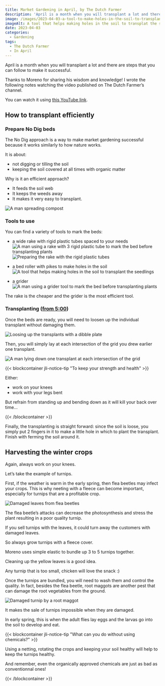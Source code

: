 ```yaml
---
title: Market Gardening in April, by The Dutch Farmer
description: 'April is a month when you will transplant a lot and there are steps that you can follow to make it successful.'
image: /images/2023-04-03-a-tool-to-make-holes-in-the-soil-to-transplant.jpg
imageAlt: A tool that helps making holes in the soil to transplat the seedlings
date: 2023-04-03
categories:
  - Gardening
tags:
  - The Dutch Farmer
  - In April
---
```


April is a month when you will transplant a lot and there are steps that you can follow to make it successful.

Thanks to Moreno for sharing his wisdom and knowledge! I wrote the following notes watching the video published on The Dutch Farmer’s channel.

<!-- more -->

You can watch it using [this YouTube link](https://www.youtube.com/watch?v=1JgWrFENqy0).

## How to transplant efficiently

### Prepare No Dig beds

The No Dig approach is a way to make market gardening successful because it works similarly to how nature works.

It is about:

- not digging or tilling the soil
- keeping the soil covered at all times with organic matter

Why is it an efficient approach?

- It feeds the soil web
- It keeps the weeds away
- It makes it very easy to transplant.

![A man spreading compost](images/moreno-spreads-compost.jpg 'Credits: image from the vlog of The Dutch Farmer')

### Tools to use

You can find a variety of tools to mark the beds:

- a wide rake with rigid plastic tubes spaced to your needs ![A man using a rake with 3 rigid plastic tube to mark the bed before transplanting plants](images/moreno-uses-a-rake-with-3-rigid-plastic-tube-to-mark-the-bed-before-transplanting-plants.jpg 'Credits: image from the vlog of The Dutch Farmer') ![Preparing the rake with the rigid plastic tubes](images/preparing-the-rake-with-the-rigid-plastic-tubes.jpg 'Credits: image from the vlog of The Dutch Farmer')

- a bed roller with pikes to make holes in the soil ![A tool that helps making holes in the soil to transplant the seedlings](/images/2023-04-03-a-tool-to-make-holes-in-the-soil-to-transplant.jpg 'Credits: image taken from The Dutch Farmer’s vlog')

- a grider ![A man using a grider tool to mark the bed before transplanting plants](images/moreno-using-a-grider-tool-to-mark-the-bed-before-transplanting-plants.jpg 'Credits: image from the vlog of The Dutch Farmer')

The rake is the cheaper and the grider is the most efficient tool.

### Transplanting ([from 5:00](https://youtu.be/1JgWrFENqy0?t=300))

Once the beds are ready, you will need to loosen up the individual transplant without damaging them.

![Loosing up the transplants with a dibble plate](images/loosing-up-the-transplants-with-a-dibble-plate.jpg 'Credits: image from the vlog of The Dutch Farmer')

Then, you will simply lay at each intersection of the grid you drew earlier one transplant.

![A man lying down one transplant at each intersection of the grid](images/moreno-lays-down-one-transplant-at-each-intersection-of-the-grid.jpg 'Credits: image from the vlog of The Dutch Farmer')

{{< blockcontainer jli-notice-tip "To keep your strength and health" >}}

Either:

- work on your knees
- work with your legs bent

But refrain from standing up and bending down as it will kill your back over time…

{{< /blockcontainer >}}

Finally, the transplanting is straight forward: since the soil is loose, you simply put 2 fingers in it to make a little hole in which to plant the transplant. Finish with ferming the soil around it.

## Harvesting the winter crops

Again, always work on your knees.

Let’s take the example of turnips.

First, if the weather is warm in the early spring, then flea beetles may infect your crops. This is why neeting with a fleece can become important, especially for turnips that are a profitable crop.

![Damaged leaves from flea beetles](images/damaged-leaves-from-flea-beetles.jpg 'Credits: image from the vlog of The Dutch Farmer')

The flea beetle’s attacks can decrease the photosynthesis and stress the plant resulting in a poor quality turnip.

If you sell turnips with the leaves, it could turn away the customers with damaged leaves.

So always grow turnips with a fleece cover.

Moreno uses simple elastic to bundle up 3 to 5 turnips together.

Cleaning up the yellow leaves is a good idea.

Any turnip that is too small, chicken will love the snack :)

Once the turnips are bundled, you will need to wash them and control the quality. In fact, besides the flea beetle, root maggots are another pest that can damage the root vegetables from the ground.

![Damaged turnip by a root maggot](images/damaged-turnip-by-a-root-maggot.jpg 'Credits: image from the vlog of The Dutch Farmer')

It makes the sale of turnips impossible when they are damaged.

In early spring, this is when the adult flies lay eggs and the larvas go into the soil to develop and eat.

{{< blockcontainer jli-notice-tip "What can you do without using chemicals?" >}}

Using a netting, rotating the crops and keeping your soil healthy will help to keep the turnips healthy.

And remember, even the organically approved chemicals are just as bad as conventionnal ones!

{{< /blockcontainer >}}
